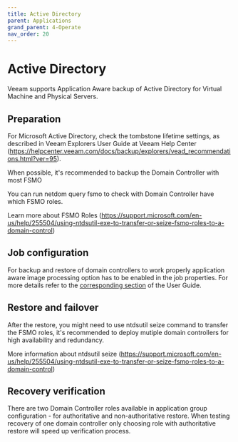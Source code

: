 ```yaml
---
title: Active Directory
parent: Applications
grand_parent: 4-Operate
nav_order: 20
---
```




# Active Directory

Veeam supports Application Aware backup of Active Directory for Virtual Machine and Physical Servers. 

## Preparation

For Microsoft Active Directory, check the tombstone lifetime settings, as described in Veeam Explorers User Guide at Veeam Help Center (https://helpcenter.veeam.com/docs/backup/explorers/vead_recommendations.html?ver=95).

When possible, it's recommended to backup the Domain Controller with most FSMO

You can run netdom query fsmo to check with Domain Controller have which FSMO roles.

Learn more about FSMO Roles (https://support.microsoft.com/en-us/help/255504/using-ntdsutil-exe-to-transfer-or-seize-fsmo-roles-to-a-domain-control) 

## Job configuration

For backup and restore of domain controllers to work properly application aware image processing option has to be enabled in the job properties. For more details refer to the [corresponding section](https://helpcenter.veeam.com/docs/backup/vsphere/backup_job_vss_vm.html?ver=95) of the User Guide.

## Restore and failover

After the restore, you might need to use ntdsutil seize command to transfer the FSMO roles, it's recommended to deploy mutiple domain controllers for high availability and redundancy. 

More information about ntdsutil seize (https://support.microsoft.com/en-us/help/255504/using-ntdsutil-exe-to-transfer-or-seize-fsmo-roles-to-a-domain-control)

## Recovery verification

There are two Domain Controller roles available in application group configuration - for authoritative and non-authoritative restore. When testing recovery of one domain controller only choosing role with authoritative restore will speed up verification process.
